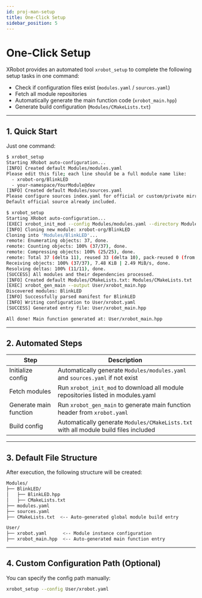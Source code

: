 ```yaml
---
id: proj-man-setup
title: One-Click Setup
sidebar_position: 5
---
```


# One-Click Setup

XRobot provides an automated tool `xrobot_setup` to complete the following setup tasks in one command:

- Check if configuration files exist (`modules.yaml` / `sources.yaml`)
- Fetch all module repositories
- Automatically generate the main function code (`xrobot_main.hpp`)
- Generate build configuration (`Modules/CMakeLists.txt`)

---

## 1. Quick Start

Just one command:

```bash
$ xrobot_setup
Starting XRobot auto-configuration...
[INFO] Created default Modules/modules.yaml
Please edit this file; each line should be a full module name like:
  - xrobot-org/BlinkLED
  - your-namespace/YourModule@dev
[INFO] Created default Modules/sources.yaml
Please configure sources index.yaml for official or custom/private mirrors.
Default official source already included.

$ xrobot_setup
Starting XRobot auto-configuration...
[EXEC] xrobot_init_mod --config Modules/modules.yaml --directory Modules --sources Modules/sources.yaml
[INFO] Cloning new module: xrobot-org/BlinkLED
Cloning into 'Modules/BlinkLED'...
remote: Enumerating objects: 37, done.
remote: Counting objects: 100% (37/37), done.
remote: Compressing objects: 100% (25/25), done.
remote: Total 37 (delta 11), reused 33 (delta 10), pack-reused 0 (from 0)
Receiving objects: 100% (37/37), 7.48 KiB | 2.49 MiB/s, done.
Resolving deltas: 100% (11/11), done.
[SUCCESS] All modules and their dependencies processed.
[INFO] Created default Modules/CMakeLists.txt: Modules/CMakeLists.txt
[EXEC] xrobot_gen_main --output User/xrobot_main.hpp
Discovered modules: BlinkLED
[INFO] Successfully parsed manifest for BlinkLED
[INFO] Writing configuration to User/xrobot.yaml
[SUCCESS] Generated entry file: User/xrobot_main.hpp

All done! Main function generated at: User/xrobot_main.hpp
```

---

## 2. Automated Steps

| Step                  | Description                                                                          |
|-----------------------|--------------------------------------------------------------------------------------|
| Initialize config     | Automatically generate `Modules/modules.yaml` and `sources.yaml` if not exist       |
| Fetch modules         | Run `xrobot_init_mod` to download all module repositories listed in modules.yaml    |
| Generate main function| Run `xrobot_gen_main` to generate main function header from `xrobot.yaml`           |
| Build config          | Automatically generate `Modules/CMakeLists.txt` with all module build files included|

---

## 3. Default File Structure

After execution, the following structure will be created:

```bash
Modules/
├── BlinkLED/
│   ├── BlinkLED.hpp
│   ├── CMakeLists.txt
├── modules.yaml
├── sources.yaml
├── CMakeLists.txt  <-- Auto-generated global module build entry

User/
├── xrobot.yaml      <-- Module instance configuration
├── xrobot_main.hpp  <-- Auto-generated main function entry
```

---

## 4. Custom Configuration Path (Optional)

You can specify the config path manually:

```bash
xrobot_setup --config User/xrobot.yaml
```
